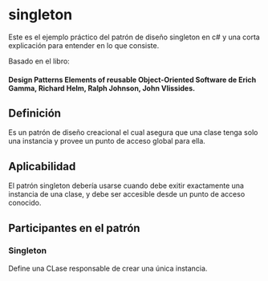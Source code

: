 # singleton
Este es el ejemplo práctico del patrón de diseño singleton en c# y una corta explicación para entender en lo que consiste. 

Basado en el libro:
#### Design Patterns Elements of reusable Object-Oriented Software de Erich Gamma, Richard Helm, Ralph Johnson, John Vlissides.

## Definición
Es un patrón de diseño creacional el cual asegura que una clase tenga solo una instancia y provee un punto de acceso global para ella.

## Aplicabilidad
El patrón singleton debería usarse cuando debe exitir exactamente una instancia de una clase, y debe ser accesible desde un punto de acceso conocido.

## Participantes en el patrón

### Singleton
Define una CLase responsable de crear una única instancia.



